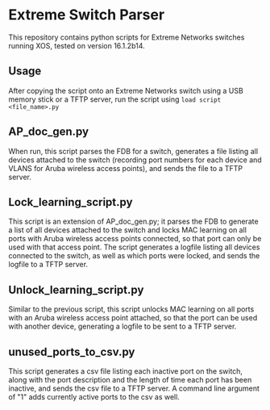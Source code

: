# Extreme Switch Parser

This repository contains python scripts for Extreme Networks switches running XOS, tested on version 16.1.2b14.

## Usage

After copying the script onto an Extreme Networks switch using a USB memory stick or a TFTP server, run the script using
`load script <file_name>.py`

## AP_doc_gen.py

When run, this script parses the FDB for a switch, generates a file listing all devices attached to the switch (recording port numbers for each device and VLANS for Aruba wireless access points), and sends the file to a TFTP server.

## Lock_learning_script.py

This script is an extension of AP_doc_gen.py; it parses the FDB to generate a list of all devices attached to the switch and locks MAC learning on all ports with Aruba wireless access points connected, so that port can only be used with that access point. The script generates a logfile listing all devices connected to the switch, as well as which ports were locked, and sends the logfile to a TFTP server.

## Unlock_learning_script.py 

Similar to the previous script, this script unlocks MAC learning on all ports with an Aruba wireless access point attached, so that the port can be used with another device, generating a logfile to be sent to a TFTP server.

## unused_ports_to_csv.py

This script generates a csv file listing each inactive port on the switch, along with the port description and the length of time each port has been inactive, and sends the csv file to a TFTP server. A command line argument of "1" adds currently active ports to the csv as well.